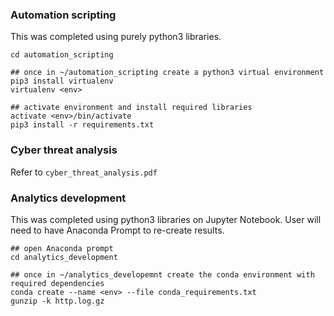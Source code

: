 ### Automation scripting
This was completed using purely python3 libraries.  
```
cd automation_scripting

## once in ~/automation_scripting create a python3 virtual environment
pip3 install virtualenv
virtualenv <env>

## activate environment and install required libraries
activate <env>/bin/activate
pip3 install -r requirements.txt
```


### Cyber threat analysis
Refer to ```cyber_threat_analysis.pdf```

### Analytics development
This was completed using python3 libraries on Jupyter Notebook. User will need to have Anaconda Prompt to re-create results.
```
## open Anaconda prompt
cd analytics_development

## once in ~/analytics_developemnt create the conda environment with required dependencies
conda create --name <env> --file conda_requirements.txt
gunzip -k http.log.gz
```

